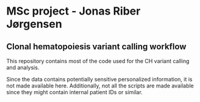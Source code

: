 # MSc project - Jonas Riber Jørgensen
## Clonal hematopoiesis variant calling workflow

This repository contains most of the code used for the CH variant calling and analysis.

Since the data contains potentially sensitive personalized information, it is not made available here.
Additionally, not all the scripts are made available since they might contain internal patient IDs or similar.
